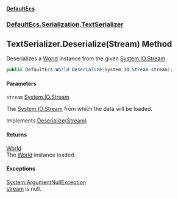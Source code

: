 #### [DefaultEcs](DefaultEcs.md 'DefaultEcs')
### [DefaultEcs.Serialization](DefaultEcs.md#DefaultEcs.Serialization 'DefaultEcs.Serialization').[TextSerializer](TextSerializer.md 'DefaultEcs.Serialization.TextSerializer')

## TextSerializer.Deserialize(Stream) Method

Deserializes a [World](World.md 'DefaultEcs.World') instance from the given [System.IO.Stream](https://docs.microsoft.com/en-us/dotnet/api/System.IO.Stream 'System.IO.Stream').

```csharp
public DefaultEcs.World Deserialize(System.IO.Stream stream);
```
#### Parameters

<a name='DefaultEcs.Serialization.TextSerializer.Deserialize(System.IO.Stream).stream'></a>

`stream` [System.IO.Stream](https://docs.microsoft.com/en-us/dotnet/api/System.IO.Stream 'System.IO.Stream')

The [System.IO.Stream](https://docs.microsoft.com/en-us/dotnet/api/System.IO.Stream 'System.IO.Stream') from which the data will be loaded.

Implements [Deserialize(Stream)](ISerializer.Deserialize(Stream).md 'DefaultEcs.Serialization.ISerializer.Deserialize(System.IO.Stream)')

#### Returns
[World](World.md 'DefaultEcs.World')  
The [World](World.md 'DefaultEcs.World') instance loaded.

#### Exceptions

[System.ArgumentNullException](https://docs.microsoft.com/en-us/dotnet/api/System.ArgumentNullException 'System.ArgumentNullException')  
[stream](TextSerializer.Deserialize(Stream).md#DefaultEcs.Serialization.TextSerializer.Deserialize(System.IO.Stream).stream 'DefaultEcs.Serialization.TextSerializer.Deserialize(System.IO.Stream).stream') is null.